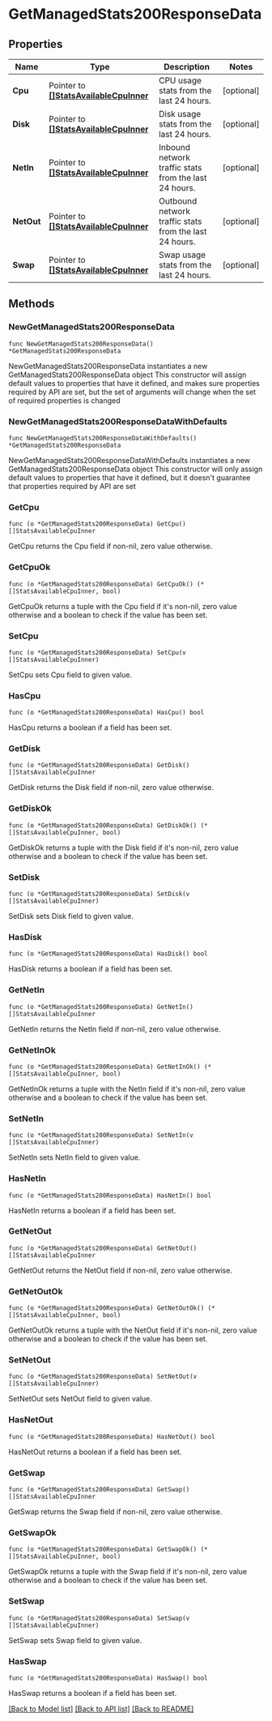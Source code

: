 # GetManagedStats200ResponseData

## Properties

Name | Type | Description | Notes
------------ | ------------- | ------------- | -------------
**Cpu** | Pointer to [**[]StatsAvailableCpuInner**](StatsAvailableCpuInner.md) | CPU usage stats from the last 24 hours. | [optional] 
**Disk** | Pointer to [**[]StatsAvailableCpuInner**](StatsAvailableCpuInner.md) | Disk usage stats from the last 24 hours. | [optional] 
**NetIn** | Pointer to [**[]StatsAvailableCpuInner**](StatsAvailableCpuInner.md) | Inbound network traffic stats from the last 24 hours. | [optional] 
**NetOut** | Pointer to [**[]StatsAvailableCpuInner**](StatsAvailableCpuInner.md) | Outbound network traffic stats from the last 24 hours. | [optional] 
**Swap** | Pointer to [**[]StatsAvailableCpuInner**](StatsAvailableCpuInner.md) | Swap usage stats from the last 24 hours. | [optional] 

## Methods

### NewGetManagedStats200ResponseData

`func NewGetManagedStats200ResponseData() *GetManagedStats200ResponseData`

NewGetManagedStats200ResponseData instantiates a new GetManagedStats200ResponseData object
This constructor will assign default values to properties that have it defined,
and makes sure properties required by API are set, but the set of arguments
will change when the set of required properties is changed

### NewGetManagedStats200ResponseDataWithDefaults

`func NewGetManagedStats200ResponseDataWithDefaults() *GetManagedStats200ResponseData`

NewGetManagedStats200ResponseDataWithDefaults instantiates a new GetManagedStats200ResponseData object
This constructor will only assign default values to properties that have it defined,
but it doesn't guarantee that properties required by API are set

### GetCpu

`func (o *GetManagedStats200ResponseData) GetCpu() []StatsAvailableCpuInner`

GetCpu returns the Cpu field if non-nil, zero value otherwise.

### GetCpuOk

`func (o *GetManagedStats200ResponseData) GetCpuOk() (*[]StatsAvailableCpuInner, bool)`

GetCpuOk returns a tuple with the Cpu field if it's non-nil, zero value otherwise
and a boolean to check if the value has been set.

### SetCpu

`func (o *GetManagedStats200ResponseData) SetCpu(v []StatsAvailableCpuInner)`

SetCpu sets Cpu field to given value.

### HasCpu

`func (o *GetManagedStats200ResponseData) HasCpu() bool`

HasCpu returns a boolean if a field has been set.

### GetDisk

`func (o *GetManagedStats200ResponseData) GetDisk() []StatsAvailableCpuInner`

GetDisk returns the Disk field if non-nil, zero value otherwise.

### GetDiskOk

`func (o *GetManagedStats200ResponseData) GetDiskOk() (*[]StatsAvailableCpuInner, bool)`

GetDiskOk returns a tuple with the Disk field if it's non-nil, zero value otherwise
and a boolean to check if the value has been set.

### SetDisk

`func (o *GetManagedStats200ResponseData) SetDisk(v []StatsAvailableCpuInner)`

SetDisk sets Disk field to given value.

### HasDisk

`func (o *GetManagedStats200ResponseData) HasDisk() bool`

HasDisk returns a boolean if a field has been set.

### GetNetIn

`func (o *GetManagedStats200ResponseData) GetNetIn() []StatsAvailableCpuInner`

GetNetIn returns the NetIn field if non-nil, zero value otherwise.

### GetNetInOk

`func (o *GetManagedStats200ResponseData) GetNetInOk() (*[]StatsAvailableCpuInner, bool)`

GetNetInOk returns a tuple with the NetIn field if it's non-nil, zero value otherwise
and a boolean to check if the value has been set.

### SetNetIn

`func (o *GetManagedStats200ResponseData) SetNetIn(v []StatsAvailableCpuInner)`

SetNetIn sets NetIn field to given value.

### HasNetIn

`func (o *GetManagedStats200ResponseData) HasNetIn() bool`

HasNetIn returns a boolean if a field has been set.

### GetNetOut

`func (o *GetManagedStats200ResponseData) GetNetOut() []StatsAvailableCpuInner`

GetNetOut returns the NetOut field if non-nil, zero value otherwise.

### GetNetOutOk

`func (o *GetManagedStats200ResponseData) GetNetOutOk() (*[]StatsAvailableCpuInner, bool)`

GetNetOutOk returns a tuple with the NetOut field if it's non-nil, zero value otherwise
and a boolean to check if the value has been set.

### SetNetOut

`func (o *GetManagedStats200ResponseData) SetNetOut(v []StatsAvailableCpuInner)`

SetNetOut sets NetOut field to given value.

### HasNetOut

`func (o *GetManagedStats200ResponseData) HasNetOut() bool`

HasNetOut returns a boolean if a field has been set.

### GetSwap

`func (o *GetManagedStats200ResponseData) GetSwap() []StatsAvailableCpuInner`

GetSwap returns the Swap field if non-nil, zero value otherwise.

### GetSwapOk

`func (o *GetManagedStats200ResponseData) GetSwapOk() (*[]StatsAvailableCpuInner, bool)`

GetSwapOk returns a tuple with the Swap field if it's non-nil, zero value otherwise
and a boolean to check if the value has been set.

### SetSwap

`func (o *GetManagedStats200ResponseData) SetSwap(v []StatsAvailableCpuInner)`

SetSwap sets Swap field to given value.

### HasSwap

`func (o *GetManagedStats200ResponseData) HasSwap() bool`

HasSwap returns a boolean if a field has been set.


[[Back to Model list]](../README.md#documentation-for-models) [[Back to API list]](../README.md#documentation-for-api-endpoints) [[Back to README]](../README.md)



